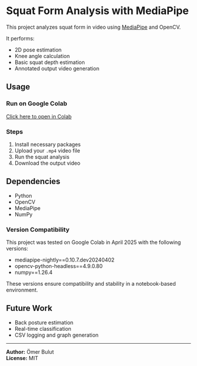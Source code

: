 # Squat Form Analysis with MediaPipe

This project analyzes squat form in video using [MediaPipe](https://google.github.io/mediapipe/) and OpenCV.

It performs:
- 2D pose estimation
- Knee angle calculation
- Basic squat depth estimation
- Annotated output video generation

## Usage

### Run on Google Colab
[Click here to open in Colab](https://colab.research.google.com/)

### Steps
1. Install necessary packages  
2. Upload your `.mp4` video file  
3. Run the squat analysis  
4. Download the output video  

## Dependencies
- Python
- OpenCV
- MediaPipe
- NumPy

### Version Compatibility
This project was tested on Google Colab in April 2025 with the following versions:

- mediapipe-nightly==0.10.7.dev20240402
- opencv-python-headless==4.9.0.80
- numpy==1.26.4

These versions ensure compatibility and stability in a notebook-based environment.


## Future Work
- Back posture estimation
- Real-time classification
- CSV logging and graph generation

---

**Author:** Ömer Bulut  
**License:** MIT
